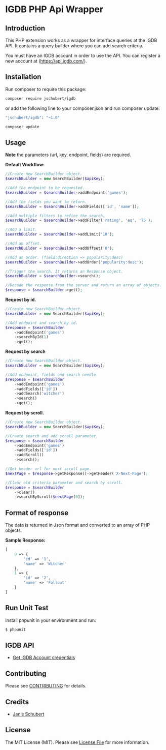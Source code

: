 IGDB PHP Api Wrapper
====================

## Introduction
This PHP extension works as a wrapper for interface queries at the IGDB API.
It contains a query builder where you can add search criteria.

You must have an IGDB account in order to use the API. You can register a new 
account at (https://api.igdb.com/).

## Installation

Run composer to require this package:
```bash
composer require jschubert/igdb
```
or add the following line to your composer.json and run composer update:

```bash
"jschubert/igdb": "~1.0"
```
```bash
composer update
```
## Usage

**Note** the parameters (url, key, endpoint, fields) are required.

**Default Workflow:**

```php
//Create new SearchBuilder object.
$searchBuilder = new SearchBuilder($apiKey);

//Add the endpoint to be requested.
$searchBuilder = $searchBuilder->addEndpoint('games');

//Add the fields you want to return.
$searchBuilder = $searchBuilder->addFields(['id', 'name']);

//Add multiple filters to refine the search.
$searchBuilder = $searchBuilder->addFilter('rating', 'eq', '75');

//Add a limit.
$searchBuilder = $searchBuilder->addLimit('10');

//Add an offset.
$searchBuilder = $searchBuilder->addOffset('0');

//Add an order. (field:direction => popularity:desc)
$searchBuilder = $searchBuilder->addOrder('popularity:desc');

//Trigger the search. It returns an Response object.
$searchBuilder = $searchBuilder->search();

//Decode the response from the server and return an array of objects.
$response = $searchBuilder->get();
```

**Request by id.**

```php
//Create new SearchBuilder object.
$searchBuilder = new SearchBuilder($apiKey);

//Add endpoint and search by id.
$response = $searchBuilder
    ->addEndpoint('games')
    ->searchById(1)
    ->get();
```

**Request by search**

```php
//Create new SearchBuilder object.
$searchBuilder = new SearchBuilder($apiKey);

//Add endpoint, fields and search needle.
$response = $searchBuilder
    ->addEndpoint('games')
    ->addFields(['id'])
    ->addSearch('witcher')
    ->search()
    ->get();
```

**Request by scroll.**

```php
//Create new SearchBuilder object.
$searchBuilder = new SearchBuilder($apiKey);

//Create search and add scroll parameter.
$response = $searchBuilder
    ->addEndpoint('games')
    ->addFields(['id'])
    ->addScroll()
    ->search();

//Get header url for next scroll page.
$nextPage = $response->getResponse()->getHeader('X-Next-Page');

//Clear old criteria parameter and search by scroll.
$response = $searchBuilder
    ->clear()
    ->searchByScroll($nextPage[0]);
```
## Format of response

The data is returned in Json format and converted to an array of PHP objects.

**Sample Response:**

```php
[
    0 => {
        'id' => '1',
        'name' => 'Witcher'
    },
    1 => {
        'id' => '2',
        'name' => 'Fallout'
    }
]
```

## Run Unit Test

Install phpunit in your environment and  run:

```bash
$ phpunit
```

## IGDB API

- [Get IGDB Account credentials](https://api.igdb.com/)


## Contributing

Please see [CONTRIBUTING](CONTRIBUTING.md) for details.

## Credits

- [Janis Schubert](https://twitter.com/Janis_Schubert)

## License

The MIT License (MIT). Please see [License File](LICENSE.md) for more information.